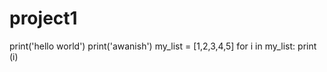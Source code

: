 # project1
print('hello world')
print('awanish')
my_list = [1,2,3,4,5]
for i in my_list:
  print (i)
	

